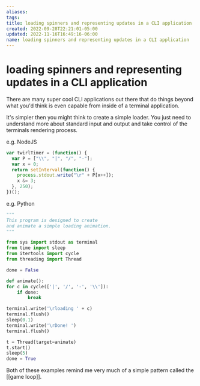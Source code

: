 ```yaml
---
aliases: 
tags: 
title: loading spinners and representing updates in a CLI application
created: 2022-09-28T22:21:01-05:00
updated: 2022-11-16T16:49:16-06:00
name: loading spinners and representing updates in a CLI application
---
```

# loading spinners and representing updates in a CLI application

There are many super cool CLI applications out there that do things beyond what you'd think is even capable from inside of a terminal application.

It's simpler then you might think to create a simple loader.  You just need to understand more about standard input and output and take control of the terminals rendering process.

e.g. NodeJS

```javascript
var twirlTimer = (function() {
  var P = ["\\", "|", "/", "-"];
  var x = 0;
  return setInterval(function() {
    process.stdout.write("\r" + P[x++]);
    x &= 3;
  }, 250);
})();
```

e.g. Python

```python
"""
This program is designed to create
and animate a simple loading animation.
"""

from sys import stdout as terminal
from time import sleep
from itertools import cycle
from threading import Thread

done = False

def animate():
for c in cycle(['|', '/', '-', '\\']):
	if done:
		break

terminal.write('\rloading ' + c)
terminal.flush()
sleep(0.1)
terminal.write('\rDone! ')
terminal.flush()

t = Thread(target=animate)
t.start()
sleep(5)
done = True
```

Both of these examples remind me very much of a simple pattern called the [[game loop]].
